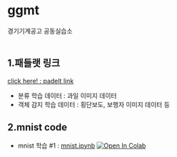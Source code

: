 # ggmt
경기기계공고 공동실습소
<br><br>

## 1.패들랫 링크 
[click here! : padelt link ](https://seongsuhigh.padlet.org/teacher92/98b2enjwowym902d)
<br>
- 분류 학습 데이터 : 과일 이미지 데이터
- 객체 감지 학습 데이터 : 횡단보도, 보행자 이미지 데이터 등


## 2.mnist code
- mnist 학습  #1 : [mnist.ipynb](./deep_learning/mnist.ipynb) [![Open In Colab](https://colab.research.google.com/assets/colab-badge.svg)](
https://colab.research.google.com/github/bomij33/ggmt/blob/main/deep_learning/mnist.ipynb)
